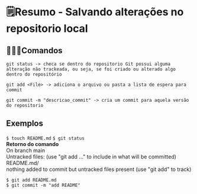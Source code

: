 # 🗒️Resumo - Salvando alterações no repositorio local

## 🧑🏾‍💻Comandos
```git status -> checa se dentro do repositorio Git possui alguma alteração não trackeada, ou seja, se foi criado ou alterado algo dentro do repositório```  

```git add <File> -> adiciona o arquivo ou pasta a lista de espera para commit```

```git commit -m "descricao_commit" -> cria um commit para aquela versão do repositorio```

## Exemplos
```$ touch README.md``` 
```$ git status```  
**Retorno do comando**  
    On branch main  
Untracked files:
  (use "git add <file>..." to include in what will be committed)
        README.md/  
nothing added to commit but untracked files present (use "git add" to track)

```$ git add README.md```  
```$ git commit -m "add README"```
